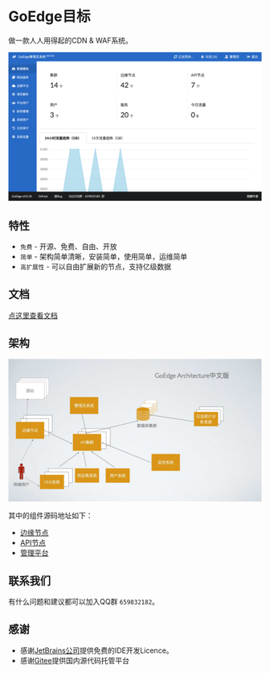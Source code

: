 # GoEdge目标
做一款人人用得起的CDN & WAF系统。

![架构](doc/screenshot.png)

## 特性
* `免费` - 开源、免费、自由、开放
* `简单` - 架构简单清晰，安装简单，使用简单，运维简单
* `高扩展性` - 可以自由扩展新的节点，支持亿级数据

## 文档
[点这里查看文档](http://edge.teaos.cn/docs)

## 架构
![架构](doc/architect-zh.jpg)

其中的组件源码地址如下：
* [边缘节点](https://github.com/TeaOSLab/EdgeNode)
* [API节点](https://github.com/TeaOSLab/EdgeAPI)
* [管理平台](https://github.com/TeaOSLab/EdgeAdmin)

## 联系我们
有什么问题和建议都可以加入QQ群 `659832182`。

## 感谢
* 感谢[JetBrains公司](https://www.jetbrains.com/)提供免费的IDE开发Licence。
* 感谢[Gitee](https://gitee.com/)提供国内源代码托管平台